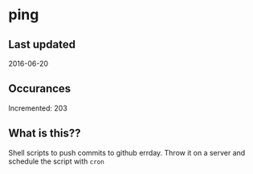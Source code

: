 # ping

## Last updated
2016-06-20

## Occurances
Incremented: 203

## What is this?? 
Shell scripts to push commits to github errday. Throw it on a server and schedule the script with `cron`

